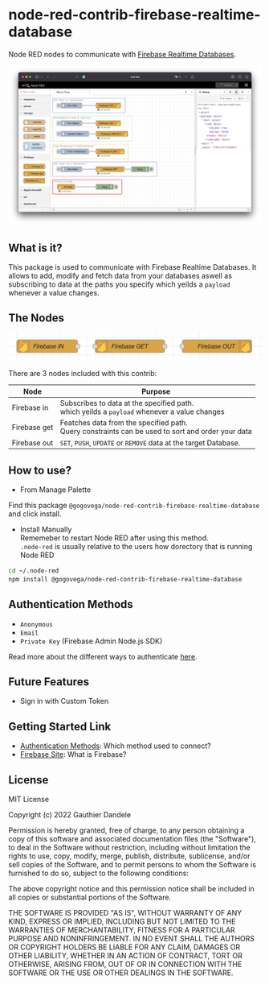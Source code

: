 # node-red-contrib-firebase-realtime-database

Node RED nodes to communicate with [Firebase Realtime Databases](https://firebase.google.com/).

![demo nodes](./docs/images/demo-nodes.png)

## What is it?

This package is used to communicate with Firebase Realtime Databases.
It allows to add, modify and fetch data from your databases aswell as subscribing to data at the paths you specify which yeilds a ```payload``` whenever a value changes.

## The Nodes

![nodes screenshot](./docs/images/nodes-screenshot.png)

There are 3 nodes included with this contrib:

| Node         | Purpose                                                                                                |
|--------------|--------------------------------------------------------------------------------------------------------|
| Firebase in  | Subscribes to data at the specified path.<br /> which yeilds a ```payload``` whenever a value changes  |
| Firebase get | Featches data from the specified path.<br />Query constraints can be used to sort and order your data  |
| Firebase out | `SET`, `PUSH`, `UPDATE` or `REMOVE` data at the target Database.                                       |

## How to use?

- From Manage Palette

Find this package `@gogovega/node-red-contrib-firebase-realtime-database` and click install.

- Install Manually  
  Rememeber to restart Node RED after using this method.  
  `.node-red` is usually relative to the users how dorectory that is running Node RED 

```bash
cd ~/.node-red
npm install @gogovega/node-red-contrib-firebase-realtime-database
```

## Authentication Methods

- `Anonymous`
- `Email`
- `Private Key` (Firebase Admin Node.js SDK)

Read more about the different ways to authenticate [here](./docs/Authentication.md).

## Future Features

- Sign in with Custom Token

## Getting Started Link

- [Authentication Methods](./docs/Authentication.md): Which method used to connect?
- [Firebase Site](https://firebase.google.com/): What is Firebase?

## License

MIT License

Copyright (c) 2022 Gauthier Dandele

Permission is hereby granted, free of charge, to any person obtaining a copy
of this software and associated documentation files (the "Software"), to deal
in the Software without restriction, including without limitation the rights
to use, copy, modify, merge, publish, distribute, sublicense, and/or sell
copies of the Software, and to permit persons to whom the Software is
furnished to do so, subject to the following conditions:

The above copyright notice and this permission notice shall be included in all
copies or substantial portions of the Software.

THE SOFTWARE IS PROVIDED "AS IS", WITHOUT WARRANTY OF ANY KIND, EXPRESS OR
IMPLIED, INCLUDING BUT NOT LIMITED TO THE WARRANTIES OF MERCHANTABILITY,
FITNESS FOR A PARTICULAR PURPOSE AND NONINFRINGEMENT. IN NO EVENT SHALL THE
AUTHORS OR COPYRIGHT HOLDERS BE LIABLE FOR ANY CLAIM, DAMAGES OR OTHER
LIABILITY, WHETHER IN AN ACTION OF CONTRACT, TORT OR OTHERWISE, ARISING FROM,
OUT OF OR IN CONNECTION WITH THE SOFTWARE OR THE USE OR OTHER DEALINGS IN THE
SOFTWARE.
